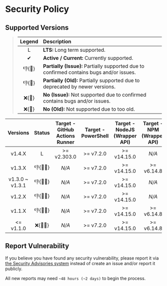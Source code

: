 # Security Policy

## Supported Versions

> | **Legend** | **Description** |
> |:-:|:--|
> | L | **LTS:** Long term supported. |
> | ✔ | **Active / Current:** Currently supported. |
> | 👎{🐛} | **Partially (Issue):** Partially supported due to confirmed contains bugs and/or issues. |
> | 👎{🧓} | **Partially (Old):** Partially supported due to deprecated by newer versions. |
> | ❌{🐛} | **No (Issue):** Not supported due to confirmed contains bugs and/or issues. |
> | ❌{🧓} | **No (Old):** Not supported due to too old. |

| **Versions** | **Status** | **Target - GitHub Actions Runner** | **Target - PowerShell** | **Target - NodeJS (Wrapper API)** | **Target - NPM (Wrapper API)** |
|:-:|:-:|:-:|:-:|:-:|:-:|
| v1.4.X | L | >= v2.303.0 | >= v7.2.0 | >= v14.15.0 | *N/A* |
| v1.3.X | 👎{🐛🧓} | *N/A* | >= v7.2.0 | >= v14.15.0 | >= v6.14.8 |
| v1.3.0 \~ v1.3.1 | 👎{🐛🧓} | *N/A* | >= v7.2.0 | >= v14.15.0 | *N/A* |
| v1.2.X | 👎{🐛🧓} | *N/A* | >= v7.2.0 | >= v14.15.0 | *N/A* |
| v1.1.X | 👎{🐛🧓} | *N/A* | >= v7.2.0 | >= v14.15.0 | >= v6.14.8 |
| <= v1.1.0 | ❌{🐛🧓} | *N/A* | >= v7.2.0 | >= v14.15.0 | >= v6.14.8 |

## Report Vulnerability

If you believe you have found any security vulnerability, please report it via [the Security Advisories system](https://github.com/hugoalh-studio/ghactions-toolkit-powershell/security/advisories/new) instead of create an issue and/or report it publicly.

All new reports may need `~48 hours (~2 days)` to begin the process.
